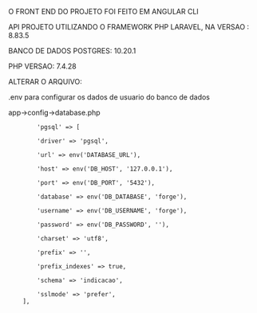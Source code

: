 O FRONT END DO PROJETO FOI FEITO EM ANGULAR CLI

API PROJETO UTILIZANDO O FRAMEWORK PHP LARAVEL, NA VERSAO : 8.83.5

BANCO DE DADOS POSTGRES: 10.20.1

PHP VERSAO: 7.4.28

ALTERAR O ARQUIVO:

.env  para configurar os dados de usuario do banco de dados



app->config->database.php

            'pgsql' => [
            
            'driver' => 'pgsql',
            
            'url' => env('DATABASE_URL'),
            
            'host' => env('DB_HOST', '127.0.0.1'),
            
            'port' => env('DB_PORT', '5432'),
            
            'database' => env('DB_DATABASE', 'forge'),
            
            'username' => env('DB_USERNAME', 'forge'),
            
            'password' => env('DB_PASSWORD', ''),
            
            'charset' => 'utf8',
            
            'prefix' => '',
            
            'prefix_indexes' => true,
            
            'schema' => 'indicacao',
            
            'sslmode' => 'prefer',
        ],
